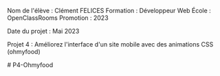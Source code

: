 Nom de l'élève : Clément FELICES
Formation : Développeur Web
École : OpenClassRooms
Promotion : 2023

Date du projet : Mai 2023

Projet 4 : Améliorez l'interface d'un site mobile avec des animations CSS (ohmyfood)








#   P 4 - O h m y f o o d  
 